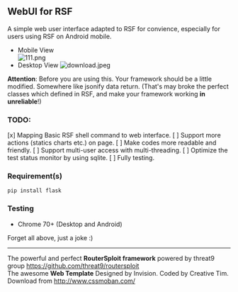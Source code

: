 ## WebUI for RSF

A simple web user interface adapted to RSF for convience, especially for users using RSF on Android mobile.

- Mobile View  
![111.png](https://i.loli.net/2018/12/26/5c22f31544b88.png)
- Desktop View
![download.jpeg](https://i.loli.net/2018/12/26/5c22f16933f16.jpeg)

**Attention**:
Before you are using this. Your framework should be a little modified. Somewhere like jsonify data return. (That's may broke the perfect classes which defined in RSF, and make your framework working **in unreliable**!)

### TODO:
[x] Mapping Basic RSF shell command to web interface.
[ ] Support more actions (statics charts etc.) on page.
[ ] Make codes more readable and friendly.
[ ] Support multi-user access with multi-threading.
[ ] Optimize the test status monitor by using sqlite.
[ ] Fully testing.

### Requirement(s)

```shell
pip install flask
```

### Testing

- Chrome 70+ (Desktop and Android)


Forget all above, just a joke :) 


---

The powerful and perfect **RouterSploit framework** powered by threat9 group https://github.com/threat9/routersploit  
The awesome **Web Template** Designed by Invision. Coded by Creative Tim. Download from http://www.cssmoban.com/
